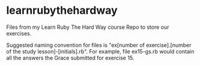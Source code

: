 # learnrubythehardway
Files from my Learn Ruby The Hard Way course Repo to store our exercises.

Suggested naming convention for files is "ex[number of exercise].[number of the study lesson]-[initials].rb". For example, file ex15-gs.rb would contain all the answers the Grace submitted for exercise 15.
